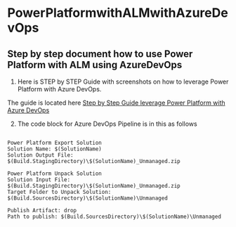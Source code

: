 # PowerPlatformwithALMwithAzureDevOps
## Step by step document how to use Power Platform with ALM using AzureDevOps


1. Here is STEP by STEP Guide with screenshots on how to leverage Power Platform with Azure DevOps. 

The guide is located here [Step by Step Guide leverage Power Platform with Azure DevOps](<20231228StepbyStepGuide/20231219 - ALM with Power Platform - Azure DevOps - GitHub.pdf>)

2. The code block for Azure DevOps Pipeline is in this as follows

```

Power Platform Export Solution
Solution Name: $(SolutionName)
Solution Output File: $(Build.StagingDirectory)\$(SolutionName)_Unmanaged.zip

Power Platform Unpack Solution
Solution Input File: $(Build.StagingDirectory)\$(SolutionName)_Unmanaged.zip
Target Folder to Unpack Solution: $(Build.SourcesDirectory)\$(SolutionName)\Unmanaged

Publish Artifact: drop
Path to publish: $(Build.SourcesDirectory)\$(SolutionName)\Unmanaged

```